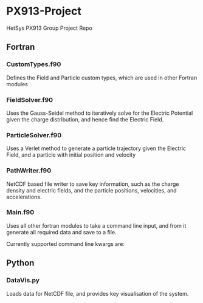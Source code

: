 # PX913-Project
HetSys PX913 Group Project Repo

## Fortran
### CustomTypes.f90
Defines the Field and Particle custom types, which are used in other Fortran modules

### FieldSolver.f90
Uses the Gauss-Seidel method to iteratively solve for the Electric Potential given the charge distribution, and hence find the Electric Field.

### ParticleSolver.f90
Uses a Verlet method to generate a particle trajectory given the Electric Field, and a particle with initial position and velocity

### PathWriter.f90
NetCDF based file writer to save key information, such as the charge density and electric fields, and the particle positions, velocities, and accelerations.

### Main.f90
Uses all other fortran modules to take a command line input, and from it generate all required data and save to a file.

Currently supported command line kwargs are:


## Python
### DataVis.py
Loads data for NetCDF file, and provides key visualisation of the system.
